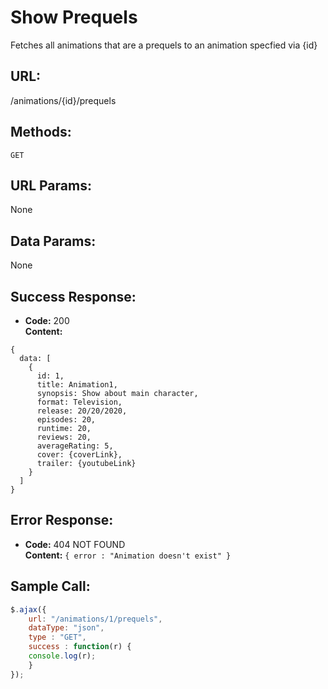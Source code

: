 # Show Prequels

  Fetches all animations that are a prequels to an animation specfied via {id}
  
## URL:

  /animations/{id}/prequels

## Methods:

  `GET`
  
## URL Params:

  None

## Data Params:

  None

## Success Response:

  * **Code:** 200 <br />
  **Content:** 
  ```
  { 
    data: [
      {
        id: 1,
        title: Animation1,
        synopsis: Show about main character,
        format: Television,
        release: 20/20/2020,
        episodes: 20,
        runtime: 20,
        reviews: 20,
        averageRating: 5,
        cover: {coverLink},
        trailer: {youtubeLink}
      }
    ]
  }
  ```
 
## Error Response:

  * **Code:** 404 NOT FOUND <br />
  **Content:** `{ error : "Animation doesn't exist" }`

## Sample Call:

  ```javascript
  $.ajax({
      url: "/animations/1/prequels",
      dataType: "json",
      type : "GET",
      success : function(r) {
      console.log(r);
      }
  });
